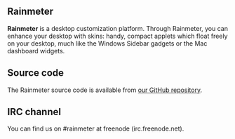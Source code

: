 ## Rainmeter ##
**Rainmeter** is a desktop customization platform. Through Rainmeter, you can enhance your desktop with skins: handy, compact applets which float freely on your desktop, much like the Windows Sidebar gadgets or the Mac dashboard widgets.

## Source code ##
The Rainmeter source code is available from [our GitHub repository](https://github.com/rainmeter/rainmeter).

## IRC channel ##
You can find us on #rainmeter at freenode (irc.freenode.net).